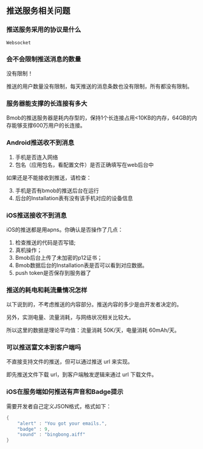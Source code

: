 ## 推送服务相关问题

### 推送服务采用的协议是什么

`Websocket`

### 会不会限制推送消息的数量

没有限制！

推送的用户数量没有限制，每天推送的消息条数也没有限制，所有都没有限制。

### 服务器能支撑的长连接有多大

Bmob的推送服务器是耗内存型的，保持1个长连接占用<10KB的内存，64GB的内存能够支撑600万用户的长连接。

### Android推送收不到消息

1. 手机是否连入网络   
2. 包名（应用包名，看配置文件）是否正确填写在web后台中  
 
如果还是不能接收到推送，请检查：  

3. 手机是否有bmob的推送后台在运行  
4. 后台的Installation表有没有该手机对应的设备信息

### iOS推送接收不到消息

iOS的推送都是用apns。你确认是否操作了几点：  
1. 检查推送的代码是否写错;   
2. 真机操作；  
3. Bmob后台上传了未加密的p12证书；   
4. Bmob数据后台的Installation表是否可以看到对应数据。  
5. push token是否保存到服务器了

### 推送的耗电和耗流量情况怎样

以下说到的，不考虑推送的内容部分。推送内容的多少是由开发者决定的。

另外，实测电量、流量消耗，与网络状况相关比较大。

所以这里的数据是理论平均值：流量消耗 50K/天，电量消耗 60mAh/天。

### 可以推送富文本到客户端吗

不直接支持文件的推送，但可以通过推送 url 来实现。

即先推送文件下载 url，到客户端触发逻辑来通过 url 下载文件。

### iOS在服务端如何推送有声音和Badge提示

需要开发者自己定义JSON格式，格式如下：
```java
{
	"alert" : "You got your emails.",
	"badge" : 9,
	"sound" : "bingbong.aiff"
}
```

